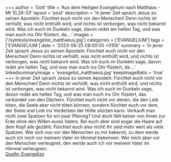 +++
author = 'Gott'
title = 'Aus dem Heiligen Evangelium nach Matthäus - Mt 10,26-33'
layout = 'post'
description = 'In jener Zeit sprach Jesus zu seinen Aposteln: Fürchtet euch nicht vor den Menschen! Denn nichts ist verhüllt, was nicht enthüllt wird, und nichts ist verborgen, was nicht bekannt wird. Was ich euch im Dunkeln sage, davon redet am hellen Tag, und was man euch ins Ohr flüstert, da....'
images = ['/symbols/evangelist_matthaeus.jpg']
categories = ['EVANGELIUM']
tags = ['EVANGELIUM']
date = '2023-06-25 08:00:05 +0100'
summary = 'In jener Zeit sprach Jesus zu seinen Aposteln: Fürchtet euch nicht vor den Menschen! Denn nichts ist verhüllt, was nicht enthüllt wird, und nichts ist verborgen, was nicht bekannt wird. Was ich euch im Dunkeln sage, davon redet am hellen Tag, und was man euch ins Ohr flüstert, da....'
linkedsummaryImage = 'evangelist_matthaeus.jpg'
keepImageRatio = 'true'
+++
In jener Zeit sprach Jesus zu seinen Aposteln: Fürchtet euch nicht vor den Menschen! Denn nichts ist verhüllt, was nicht enthüllt wird, und nichts ist verborgen, was nicht bekannt wird.
Was ich euch im Dunkeln sage, davon redet am hellen Tag, und was man euch ins Ohr flüstert, das verkündet von den Dächern.<!--more-->
Fürchtet euch nicht vor denen, die den Leib töten, die Seele aber nicht töten können, sondern fürchtet euch vor dem, der Seele und Leib ins Verderben der Hölle stürzen kann.
Verkauft man nicht zwei Spatzen für ein paar Pfennig? Und doch fällt keiner von ihnen zur Erde ohne den Willen eures Vaters.
Bei euch aber sind sogar die Haare auf dem Kopf alle gezählt.
Fürchtet euch also nicht! Ihr seid mehr wert als viele Spatzen.
Wer sich nun vor den Menschen zu mir bekennt, zu dem werde auch ich mich vor meinem Vater im Himmel bekennen.
Wer mich aber vor den Menschen verleugnet, den werde auch ich vor meinem Vater im Himmel verleugnen.<br> [Quelle: Evangelizo](https://evangeliumtagfuertag.org/DE/gospel)